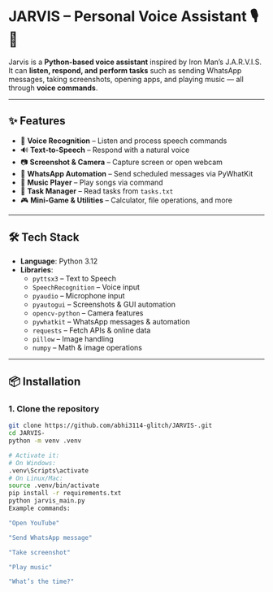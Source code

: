 # JARVIS – Personal Voice Assistant 🎙️🤖

Jarvis is a **Python-based voice assistant** inspired by Iron Man’s J.A.R.V.I.S.  
It can **listen, respond, and perform tasks** such as sending WhatsApp messages, taking screenshots, opening apps, and playing music — all through **voice commands**.

---

## ✨ Features
- 🎤 **Voice Recognition** – Listen and process speech commands
- 🔊 **Text-to-Speech** – Respond with a natural voice
- 📷 **Screenshot & Camera** – Capture screen or open webcam
- 💬 **WhatsApp Automation** – Send scheduled messages via PyWhatKit
- 🎵 **Music Player** – Play songs via command
- 📝 **Task Manager** – Read tasks from `tasks.txt`
- 🎮 **Mini-Game & Utilities** – Calculator, file operations, and more

---

## 🛠️ Tech Stack
- **Language**: Python 3.12  
- **Libraries**:  
  - `pyttsx3` – Text to Speech  
  - `SpeechRecognition` – Voice input  
  - `pyaudio` – Microphone input  
  - `pyautogui` – Screenshots & GUI automation  
  - `opencv-python` – Camera features  
  - `pywhatkit` – WhatsApp messages & automation  
  - `requests` – Fetch APIs & online data  
  - `pillow` – Image handling  
  - `numpy` – Math & image operations  

---

## 📦 Installation

### 1. Clone the repository
```bash
git clone https://github.com/abhi3114-glitch/JARVIS-.git
cd JARVIS-
python -m venv .venv

# Activate it:
# On Windows:
.venv\Scripts\activate
# On Linux/Mac:
source .venv/bin/activate
pip install -r requirements.txt
python jarvis_main.py
Example commands:

"Open YouTube"

"Send WhatsApp message"

"Take screenshot"

"Play music"

"What’s the time?"
